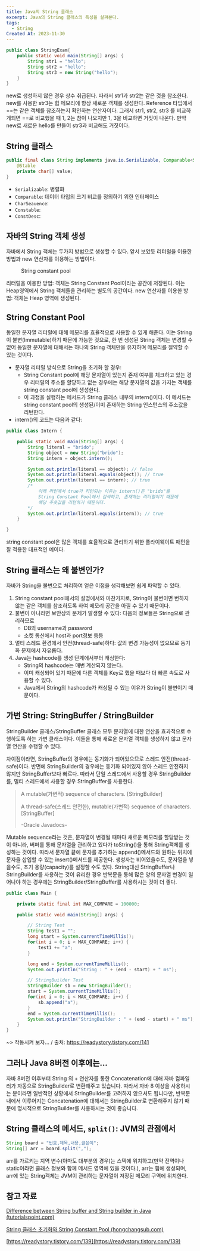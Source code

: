 ```yaml
---
title: Java의 String 클래스
excerpt: Java의 String 클래스의 특성을 살펴본다.
tags:
  - String
Created At: 2023-11-30
---
```

```java
public class StringExam{
	public static void main(String[] args) {
 		String str1 = "hello";
		String str2 = "hello";
		String str3 = new String("hello");
    }
}
```
new로 생성하지 않은 경우 상수 취급된다. 따라서 str1과 str2는 같은 것을 참조한다. new를 사용한 str3는 힙 메모리에 항상 새로운 객체를 생성한다. Reference 타입에서 ==는 같은 객체를 참조하는지 확인하는 연산자이다. 그래서 str1, str2, str3 를 비교하게되면 ==로 비교했을 때 1, 2는 참이 나오지만 1, 3을 비교하면 거짓이 나온다. 만약 new로 새로운 hello를 만들어 str3과 비교해도 거짓이다.
## String 클래스
```java
public final class String implements java.io.Serializable, Comparable<String>, CharSequence, Constable, ConstDesc {
	@Stable
	private char[] value;
}
```
- `Serializable`: 병렬화
- `Comparable`: 데이터 타입의 크기 비교를 정의하기 위한 인터페이스
- `CharSeauence`: 
- `Constable`:
- `ConstDesc`:
## 자바의 String 객체 생성
자바에서 String 객체는 두가지 방법으로 생성할 수 있다. 앞서 보았듯 리터럴을 이용한 방법과 new 연산자를 이용하는 방법이다.

<figure style="width: 85%" class="align-center">
  <img src="https://onedrive.live.com/embed?resid=C4F97B3B64AE3E7A%216690&authkey=%21AJFvfgF4u38ng1k&width=1280&height=720" alt="">
  <figcaption>String constant pool</figcaption>
</figure> 

리터럴을 이용한 방법: 객체는 String Constant Pool이라는 공간에 저장된다. 이는 Heap영역에서 String 객체들을 관리하는 별도의 공간이다.
new 연산자를 이용한 방법: 객체는 Heap 영역에 생성된다.
 
## String Constant Pool
동일한 문자열 리터럴에 대해 메모리를 효율적으로 사용할 수 있게 해준다. 이는 String이 불변(Immutable)하기 때문에 가능한 것으로, 한 번 생성된 String 객체는 변경할 수 없어 동일한 문자열에 대해서는 하나의 String 객체만을 유지하며 메모리를 절약할 수 있는 것이다.

- 문자열 리터럴 방식으로 String을 초기화 할 경우:
    - String Constant pool에 해당 문자열이 있는지 존재 여부를 체크하고 있는 경우 리터럴의 주소를 할당하고
없는 경우에는 해당 문자열의 값을 가지는 객체를 string constant pool에 생성한다.
    - 이 과정을 실행하는 메서드가 String 클래스 내부의 intern()이다. 이 메서드는 string constant pool의 생성된/이미 존재하는 String 인스턴스의 주소값을 리턴한다.
- intern()의 코드는 다음과 같다:

```java
public class Intern {

    public static void main(String[] args) {
        String literal = "brido";
        String object = new String("brido");
        String intern = object.intern();

        System.out.println(literal == object); // false
        System.out.println(literal.equals(object)); // true
        System.out.println(literal == intern); // true
		/* 
			아래 라인에서 true가 리턴되는 이유는 intern()은 "brido"를 
			String Constant Pool에서 검색하고, 존재하는 리터럴이기 때문에
			해당 주솟값을 리턴하기 때문이다.
		*/
        System.out.println(literal.equals(intern)); // true
    }

}
```
string constant pool은 많은 객체를 효율적으로 관리하기 위한 플라이웨이트 패턴을 잘 적용한 대표적인 예이다.

## String 클래스는 왜 불변인가?
자바가 String을 불변으로 처리하여 얻은 이점을 생각해보면 쉽게 파악할 수 있다.

1. String constant pool에서의 설명에서와 마찬가지로, String이 불변이면 변하지 않는 같은 객체를 참조하도록 하여 메모리 공간을 아낄 수 있기 때문이다.
2. 불변이 아니라면 보안상의 문제가 발생할 수 있다: 다음의 정보들은 String으로 관리하므로
    - DB의 username과 password
    - 소켓 통신에서 host과 port정보 등등
3. 멀티 스레드 환경에서 안전(thread-safe)하다: 값의 변경 가능성이 없으므로 동기화 문제에서 자유롭다.
4. Java는 hashcode를 생성 단계에서부터 캐싱한다:
    - String의 hashcode는 매번 계산되지 않는다.
    - 이미 캐싱되어 있기 때문에 다른 객체를 Key로 했을 때보다 더 빠른 속도로 사용할 수 있다.
    - Java에서 String의 hashcode가 캐싱될 수 있는 이유가 String이 불변이기 때문이다.
 
## 가변 String: StringBuffer / StringBuilder
StringBuilder 클래스/StringBuffer 클래스 모두 문자열에 대한 연산을 효과적으로 수행하도록 하는 가변 클래스이다. 이들을 통해 새로운 문자열 객체를 생성하지 않고 문자열 연산을 수행할 수 있다.

차이점이라면, StringBuffer의 경우에는 동기화가 되어있으므로 스레드 안전(thread-safe)이다. 반면에 StringBuilder의 경우에는 동기화 되어있지 않아 스레드 안전하지 않지만 StringBuffer보다 빠르다. 따라서 단일 스레드에서 사용할 경우 StringBuilder를, 멀티 스레드에서 사용할 경우 StringBuffer를 사용한다.

>A mutable(가변적) sequence of characters. [StringBuilder]
>
>A thread-safe(스레드 안전한), mutable(가변적) sequence of characters. [StringBuffer]
>
>-Oracle Javadocs-

Mutable sequence라는 것은, 문자열이 변경될 때마다 새로운 메모리를 할당받는 것이 아니라, 버퍼를 통해 문자열을 관리하고 있다가 toString()을 통해 String객체를 생성하는 것이다.
따라서 문자열 끝에 문자를 추가하는 append()메서드와 원하는 위치에 문자을 삽입할 수 있는 insert()메서드를 제공한다. 생성자는 비어있을수도, 문자열을 넣을수도, 초기 용량(capacity)를 설정할 수도 있다.
String대신 StringBuffer나 StringBuilder를 사용하는 것이 유리한 경우
반복문을 통해 많은 양의 문자열 변경이 일어나야 하는 경우에는 StringBuilder/StringBuffer를 사용하시는 것이 더 좋다.

```java
public class Main {

    private static final int MAX_COMPARE = 100000;

    public static void main(String[] args) {

        // String Test
        String test1 = "";
        long start = System.currentTimeMillis();
        for(int i = 0; i < MAX_COMPARE; i++) {
            test1 += "a";
        }

        long end = System.currentTimeMillis();
        System.out.println("String : " + (end - start) + " ms");

        // StringBuilder Test
        StringBuilder sb = new StringBuilder();
        start = System.currentTimeMillis();
        for(int i = 0; i < MAX_COMPARE; i++) {
            sb.append("a");
        }
        end = System.currentTimeMillis();
        System.out.println("StringBuilder : " + (end - start) + " ms");
    }
}
```
~> 작동시켜 보자... / 출처: https://readystory.tistory.com/141
 
## 그러나 Java 8버전 이후에는...
자바 8버전 이후부터 String 의 + 연산자를 통한 Concatenation에 대해 자바 컴파일러가 자동으로 StringBuilder로 변환해주고 있습니다. 따라서 자바 8 이상을 사용하시는 분이라면 일반적인 상황에서 StringBuilder를 고려하지 않으셔도 됩니다만, 반복문 내에서 이루어지는 Concatenation에 대해서는 StringBuilder로 변환해주지 않기 때문에 명시적으로 StringBuilder를 사용하시는 것이 좋습니다.

## String 클래스의 메서드, `split()`: JVM의 관점에서

```java
String board = "번호,제목,내용,글쓴이";
String[] arr = board.split(",");
```

arr를 가르키는 지역 변수(아마도 대부분의 경우)는 스택에 위치하고(만약 전역이나 static이라면 클래스 정보와 함께 메서드 영역에 있을 것이다.), arr는 힙에 생성되며, arr에 있는 String객체는 JVM이 관리하는 문자열이 저장된 메모리 구역에 위치한다.

## 참고 자료
[Difference between String buffer and String builder in Java (tutorialspoint.com)](https://www.tutorialspoint.com/difference-between-string-buffer-and-string-builder-in-java)

[<Java> String 클래스 초기화와 String Constant Pool (hongchangsub.com)](https://hongchangsub.com/java2/)

[https://readystory.tistory.com/139](https://readystory.tistory.com/139)